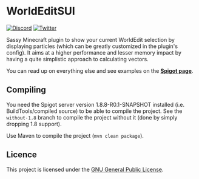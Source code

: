 # WorldEditSUI
[![Discord](https://img.shields.io/discord/489135856284729384.svg?label=Discord&logo=discord&logoColor=fff)](https://discord.gg/vGCUzHq)
[![Twitter](https://img.shields.io/twitter/follow/KennyTVN.svg?label=Twitter)](https://twitter.com/KennyTVN)

Sassy Minecraft plugin to show your current WorldEdit selection by displaying particles (which can be greatly customized in the plugin's config).
It aims at a higher performance and lesser memory impact by having a quite simplistic approach to calculating vectors.

You can read up on everything else and see examples on the [**Spigot page**](https://www.spigotmc.org/resources/worldeditsui.60726/).

## Compiling
You need the Spigot server version 1.8.8-R0.1-SNAPSHOT installed (i.e. BuildTools/compiled source) to be able to compile the project.
See the `without-1.8` branch to compile the project without it (done by simply dropping 1.8 support).

Use Maven to compile the project (`mvn clean package`).

## Licence
This project is licensed under the [GNU General Public License](http://www.gnu.org/licenses/gpl-3.0).
